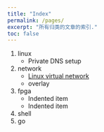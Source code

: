 ```yaml
---
title: "Index"
permalink: /pages/
excerpt: "所有归类的文章的索引."
toc: false
---
```



1. linux
    - Private DNS setup
2. network
    - [Linux virtual network](/pages/network/virt-network)
    - overlay
3. fpga
    - Indented item
    - Indented item
4. shell
5. go


